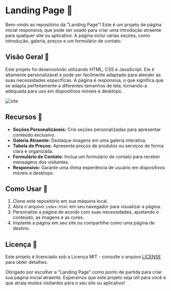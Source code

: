 # Landing Page 🚀

Bem-vindo ao repositório da "Landing Page"! Este é um projeto de página inicial responsiva, que pode ser usado para criar uma introdução atraente para qualquer site ou aplicativo. A página inclui várias seções, como introdução, galeria, preços e um formulário de contato.

## Visão Geral 📄

Este projeto foi desenvolvido utilizando HTML, CSS e JavaScript. Ele é altamente personalizável e pode ser facilmente adaptado para atender às suas necessidades específicas. A página é responsiva, o que significa que se adapta perfeitamente a diferentes tamanhos de tela, tornando-a adequada para uso em dispositivos móveis e desktops.

![site](https://user-images.githubusercontent.com/102436341/230525123-65029f31-1570-48f8-9506-9e1e80cdecd1.png)

## Recursos 🌟

- **Seções Personalizáveis:** Crie seções personalizadas para apresentar conteúdo exclusivo.
- **Galeria Atraente:** Destaque imagens em uma galeria interativa.
- **Tabela de Preços:** Apresente preços de produtos ou serviços de forma clara e organizada.
- **Formulário de Contato:** Inclua um formulário de contato para receber mensagens dos visitantes.
- **Responsivo:** Garante uma ótima experiência de usuário em dispositivos móveis e desktops.

## Como Usar 🚀

1. Clone este repositório em sua máquina local.
2. Abra o arquivo `index.html` em seu navegador para visualizar a página.
3. Personalize a página de acordo com suas necessidades, ajustando o conteúdo, as imagens e as cores.
4. Implante a página em seu site ou compartilhe como uma página de destino.

## Licença 📜

Este projeto é licenciado sob a Licença MIT - consulte o arquivo [LICENSE](MIT) para obter detalhes.

Obrigado por escolher a "Landing Page" como ponto de partida para criar sua página inicial atraente. Esperamos que este projeto seja útil para você e que atraia muitos visitantes para o seu site ou aplicativo!
